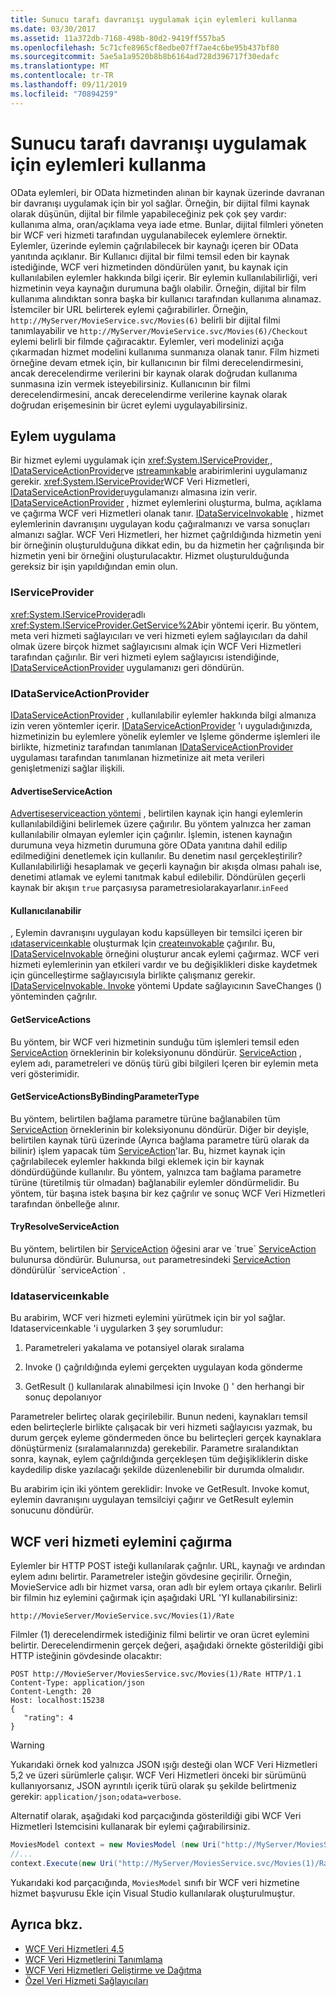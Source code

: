```yaml
---
title: Sunucu tarafı davranışı uygulamak için eylemleri kullanma
ms.date: 03/30/2017
ms.assetid: 11a372db-7168-498b-80d2-9419ff557ba5
ms.openlocfilehash: 5c71cfe8965cf8edbe07ff7ae4c6be95b437bf80
ms.sourcegitcommit: 5ae5a1a9520b8b8b6164ad728d396717f30edafc
ms.translationtype: MT
ms.contentlocale: tr-TR
ms.lasthandoff: 09/11/2019
ms.locfileid: "70894259"
---
```

# <a name="using-actions-to-implement-server-side-behavior"></a>Sunucu tarafı davranışı uygulamak için eylemleri kullanma

OData eylemleri, bir OData hizmetinden alınan bir kaynak üzerinde davranan bir davranışı uygulamak için bir yol sağlar. Örneğin, bir dijital filmi kaynak olarak düşünün, dijital bir filmle yapabileceğiniz pek çok şey vardır: kullanıma alma, oran/açıklama veya iade etme. Bunlar, dijital filmleri yöneten bir WCF veri hizmeti tarafından uygulanabilecek eylemlere örnektir. Eylemler, üzerinde eylemin çağrılabilecek bir kaynağı içeren bir OData yanıtında açıklanır. Bir Kullanıcı dijital bir filmi temsil eden bir kaynak istediğinde, WCF veri hizmetinden döndürülen yanıt, bu kaynak için kullanılabilen eylemler hakkında bilgi içerir. Bir eylemin kullanılabilirliği, veri hizmetinin veya kaynağın durumuna bağlı olabilir. Örneğin, dijital bir film kullanıma alındıktan sonra başka bir kullanıcı tarafından kullanıma alınamaz. İstemciler bir URL belirterek eylemi çağırabilirler. Örneğin, `http://MyServer/MovieService.svc/Movies(6)` belirli bir dijital filmi tanımlayabilir ve `http://MyServer/MovieService.svc/Movies(6)/Checkout` eylemi belirli bir filmde çağıracaktır. Eylemler, veri modelinizi açığa çıkarmadan hizmet modelini kullanıma sunmanıza olanak tanır. Film hizmeti örneğine devam etmek için, bir kullanıcının bir filmi derecelendirmesini, ancak derecelendirme verilerini bir kaynak olarak doğrudan kullanıma sunmasına izin vermek isteyebilirsiniz. Kullanıcının bir filmi derecelendirmesini, ancak derecelendirme verilerine kaynak olarak doğrudan erişemesinin bir ücret eylemi uygulayabilirsiniz.
  
## <a name="implementing-an-action"></a>Eylem uygulama  
 Bir hizmet eylemi uygulamak için <xref:System.IServiceProvider>,, [IDataServiceActionProvider](https://docs.microsoft.com/previous-versions/dotnet/wcf-data-services/hh859915(v=vs.103))ve [ıstreamınkable](https://docs.microsoft.com/previous-versions/dotnet/wcf-data-services/hh859893(v=vs.103)) arabirimlerini uygulamanız gerekir. <xref:System.IServiceProvider>WCF Veri Hizmetleri, [IDataServiceActionProvider](https://docs.microsoft.com/previous-versions/dotnet/wcf-data-services/hh859915(v=vs.103))uygulamanızı almasına izin verir. [IDataServiceActionProvider](https://docs.microsoft.com/previous-versions/dotnet/wcf-data-services/hh859915(v=vs.103)) , hizmet eylemlerini oluşturma, bulma, açıklama ve çağırma WCF veri Hizmetleri olanak tanır. [IDataServiceInvokable](https://docs.microsoft.com/previous-versions/dotnet/wcf-data-services/hh859893(v=vs.103)) , hizmet eylemlerinin davranışını uygulayan kodu çağıralmanızı ve varsa sonuçları almanızı sağlar. WCF Veri Hizmetleri, her hizmet çağrıldığında hizmetin yeni bir örneğinin oluşturulduğuna dikkat edin, bu da hizmetin her çağrılışında bir hizmetin yeni bir örneğini oluşturulacaktır.  Hizmet oluşturulduğunda gereksiz bir işin yapıldığından emin olun.  
  
### <a name="iserviceprovider"></a>IServiceProvider  
 <xref:System.IServiceProvider>adlı <xref:System.IServiceProvider.GetService%2A>bir yöntemi içerir. Bu yöntem, meta veri hizmeti sağlayıcıları ve veri hizmeti eylem sağlayıcıları da dahil olmak üzere birçok hizmet sağlayıcısını almak için WCF Veri Hizmetleri tarafından çağırılır. Bir veri hizmeti eylem sağlayıcısı istendiğinde, [IDataServiceActionProvider](https://docs.microsoft.com/previous-versions/dotnet/wcf-data-services/hh859915(v=vs.103)) uygulamanızı geri döndürün.  
  
### <a name="idataserviceactionprovider"></a>IDataServiceActionProvider  
 [IDataServiceActionProvider](https://docs.microsoft.com/previous-versions/dotnet/wcf-data-services/hh859915(v=vs.103)) , kullanılabilir eylemler hakkında bilgi almanıza izin veren yöntemler içerir. [IDataServiceActionProvider](https://docs.microsoft.com/previous-versions/dotnet/wcf-data-services/hh859915(v=vs.103)) 'ı uyguladığınızda, hizmetinizin bu eylemlere yönelik eylemler ve Işleme gönderme işlemleri ile birlikte, hizmetiniz tarafından tanımlanan [IDataServiceActionProvider](https://docs.microsoft.com/previous-versions/dotnet/wcf-data-services/hh859915(v=vs.103)) uygulaması tarafından tanımlanan hizmetinize ait meta verileri genişletmenizi sağlar ilişkili.  
  
#### <a name="advertiseserviceaction"></a>AdvertiseServiceAction  
 [Advertiseserviceaction yöntemi](https://docs.microsoft.com/previous-versions/dotnet/wcf-data-services/hh859971(v=vs.103)) , belirtilen kaynak için hangi eylemlerin kullanılabildiğini belirlemek üzere çağırılır. Bu yöntem yalnızca her zaman kullanılabilir olmayan eylemler için çağırılır. İşlemin, istenen kaynağın durumuna veya hizmetin durumuna göre OData yanıtına dahil edilip edilmediğini denetlemek için kullanılır. Bu denetim nasıl gerçekleştirilir? Kullanılabilirliği hesaplamak ve geçerli kaynağın bir akışda olması pahalı ise, denetimi atlamak ve eylemi tanıtmak kabul edilebilir. Döndürülen geçerli kaynak bir akışın `true` parçasıysa parametresiolarakayarlanır.`inFeed`  
  
#### <a name="createinvokable"></a>Kullanıcılanabilir  
 , Eylemin davranışını uygulayan kodu kapsülleyen bir temsilci içeren bir [ıdataserviceınkable](https://docs.microsoft.com/previous-versions/dotnet/wcf-data-services/hh859893(v=vs.103)) oluşturmak Için [createınvokable](https://docs.microsoft.com/previous-versions/dotnet/wcf-data-services/hh859940(v=vs.103)) çağırılır. Bu, [IDataServiceInvokable](https://docs.microsoft.com/previous-versions/dotnet/wcf-data-services/hh859893(v=vs.103)) örneğini oluşturur ancak eylemi çağırmaz. WCF veri hizmeti eylemlerinin yan etkileri vardır ve bu değişiklikleri diske kaydetmek için güncelleştirme sağlayıcısıyla birlikte çalışmanız gerekir. [IDataServiceInvokable. Invoke](https://docs.microsoft.com/previous-versions/dotnet/wcf-data-services/hh859924(v=vs.103)) yöntemi Update sağlayıcının SaveChanges () yönteminden çağrılır.  
  
#### <a name="getserviceactions"></a>GetServiceActions  
 Bu yöntem, bir WCF veri hizmetinin sunduğu tüm işlemleri temsil eden [ServiceAction](https://docs.microsoft.com/previous-versions/dotnet/wcf-data-services/hh544089(v=vs.103)) örneklerinin bir koleksiyonunu döndürür. [ServiceAction](https://docs.microsoft.com/previous-versions/dotnet/wcf-data-services/hh544089(v=vs.103)) , eylem adı, parametreleri ve dönüş türü gibi bilgileri Içeren bir eylemin meta veri gösterimidir.  
  
#### <a name="getserviceactionsbybindingparametertype"></a>GetServiceActionsByBindingParameterType  
 Bu yöntem, belirtilen bağlama parametre türüne bağlanabilen tüm [ServiceAction](https://docs.microsoft.com/previous-versions/dotnet/wcf-data-services/hh544089(v=vs.103)) örneklerinin bir koleksiyonunu döndürür. Diğer bir deyişle, belirtilen kaynak türü üzerinde (Ayrıca bağlama parametre türü olarak da bilinir) işlem yapacak tüm [ServiceAction](https://docs.microsoft.com/previous-versions/dotnet/wcf-data-services/hh544089(v=vs.103))'lar. Bu, hizmet kaynak için çağrılabilecek eylemler hakkında bilgi eklemek için bir kaynak döndürdüğünde kullanılır. Bu yöntem, yalnızca tam bağlama parametre türüne (türetilmiş tür olmadan) bağlanabilir eylemler döndürmelidir. Bu yöntem, tür başına istek başına bir kez çağrılır ve sonuç WCF Veri Hizmetleri tarafından önbelleğe alınır.  
  
#### <a name="tryresolveserviceaction"></a>TryResolveServiceAction  
 Bu yöntem, belirtilen bir [ServiceAction](https://docs.microsoft.com/previous-versions/dotnet/wcf-data-services/hh544089(v=vs.103)) öğesini arar ve `true` [ServiceAction](https://docs.microsoft.com/previous-versions/dotnet/wcf-data-services/hh544089(v=vs.103)) bulunursa döndürür. Bulunursa, `out` parametresindeki [ServiceAction](https://docs.microsoft.com/previous-versions/dotnet/wcf-data-services/hh544089(v=vs.103)) döndürülür `serviceAction` .  
  
### <a name="idataserviceinvokable"></a>Idataserviceınkable  
 Bu arabirim, WCF veri hizmeti eylemini yürütmek için bir yol sağlar. Idataserviceınkable 'i uygularken 3 şey sorumludur:  
  
1. Parametreleri yakalama ve potansiyel olarak sıralama  
  
2. Invoke () çağrıldığında eylemi gerçekten uygulayan koda gönderme  
  
3. GetResult () kullanılarak alınabilmesi için Invoke () ' den herhangi bir sonuç depolanıyor  
  
 Parametreler belirteç olarak geçirilebilir. Bunun nedeni, kaynakları temsil eden belirteçlerle birlikte çalışacak bir veri hizmeti sağlayıcısı yazmak, bu durum gerçek eyleme göndermeden önce bu belirteçleri gerçek kaynaklara dönüştürmeniz (sıralamalarınızda) gerekebilir. Parametre sıralandıktan sonra, kaynak, eylem çağrıldığında gerçekleşen tüm değişikliklerin diske kaydedilip diske yazılacağı şekilde düzenlenebilir bir durumda olmalıdır.  
  
 Bu arabirim için iki yöntem gereklidir: Invoke ve GetResult. Invoke komut, eylemin davranışını uygulayan temsilciyi çağırır ve GetResult eylemin sonucunu döndürür.  
  
## <a name="invoking-a-wcf-data-service-action"></a>WCF veri hizmeti eylemini çağırma  
 Eylemler bir HTTP POST isteği kullanılarak çağrılır. URL, kaynağı ve ardından eylem adını belirtir. Parametreler isteğin gövdesine geçirilir. Örneğin, MovieService adlı bir hizmet varsa, oran adlı bir eylem ortaya çıkarılır. Belirli bir filmin hız eylemini çağırmak için aşağıdaki URL 'YI kullanabilirsiniz:  
  
 `http://MovieServer/MovieService.svc/Movies(1)/Rate`
  
 Filmler (1) derecelendirmek istediğiniz filmi belirtir ve oran ücret eylemini belirtir. Derecelendirmenin gerçek değeri, aşağıdaki örnekte gösterildiği gibi HTTP isteğinin gövdesinde olacaktır:  
  
```http
POST http://MovieServer/MoviesService.svc/Movies(1)/Rate HTTP/1.1   
Content-Type: application/json   
Content-Length: 20   
Host: localhost:15238  
{   
   "rating": 4   
}  
```  
  
> [!WARNING]
> Yukarıdaki örnek kod yalnızca JSON ışığı desteği olan WCF Veri Hizmetleri 5,2 ve üzeri sürümlerle çalışır. WCF Veri Hizmetleri önceki bir sürümünü kullanıyorsanız, JSON ayrıntılı içerik türü olarak şu şekilde belirtmeniz gerekir: `application/json;odata=verbose`.  
  
 Alternatif olarak, aşağıdaki kod parçacığında gösterildiği gibi WCF Veri Hizmetleri Istemcisini kullanarak bir eylemi çağırabilirsiniz.  
  
```csharp
MoviesModel context = new MoviesModel (new Uri("http://MyServer/MoviesService.svc/"));  
//...  
context.Execute(new Uri("http://MyServer/MoviesService.svc/Movies(1)/Rate"), "POST", new BodyOperationParameter("rating",4) );
```
  
 Yukarıdaki kod parçacığında, `MoviesModel` sınıfı bir WCF veri hizmetine hizmet başvurusu Ekle için Visual Studio kullanılarak oluşturulmuştur.  
  
## <a name="see-also"></a>Ayrıca bkz.

- [WCF Veri Hizmetleri 4.5](index.md)
- [WCF Veri Hizmetlerini Tanımlama](defining-wcf-data-services.md)
- [WCF Veri Hizmetleri Geliştirme ve Dağıtma](developing-and-deploying-wcf-data-services.md)
- [Özel Veri Hizmeti Sağlayıcıları](custom-data-service-providers-wcf-data-services.md)
